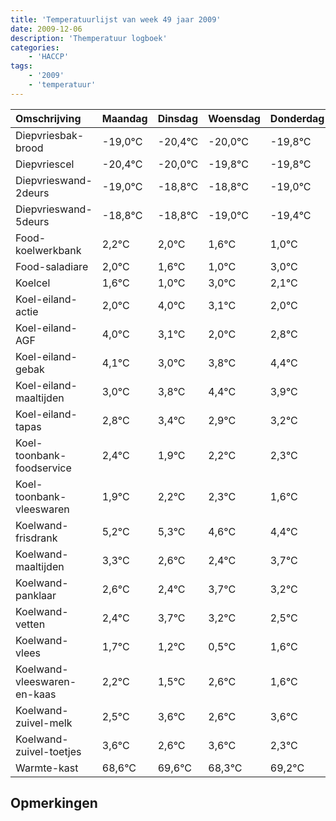 ```yaml
---
title: 'Temperatuurlijst van week 49 jaar 2009'
date: 2009-12-06
description: 'Themperatuur logboek'
categories:
    - 'HACCP'
tags:
    - '2009'
    - 'temperatuur'
---
```

|Omschrijving|Maandag|Dinsdag|Woensdag|Donderdag|Vrijdag|Zaterdag|Zondag|
|:---|:---|:---|:---|:---|:---|:---|:---|
|Diepvriesbak-brood|-19,0°C|-20,4°C|-20,0°C|-19,8°C|-19,8°C|-20,0°C|-20,4°C|
|Diepvriescel|-20,4°C|-20,0°C|-19,8°C|-19,8°C|-20,0°C|-20,4°C|-21,0°C|
|Diepvrieswand-2deurs|-19,0°C|-18,8°C|-18,8°C|-19,0°C|-19,4°C|-20,0°C|-18,0°C|
|Diepvrieswand-5deurs|-18,8°C|-18,8°C|-19,0°C|-19,4°C|-20,0°C|-18,0°C|-18,9°C|
|Food-koelwerkbank|2,2°C|2,0°C|1,6°C|1,0°C|3,0°C|2,1°C|1,0°C|
|Food-saladiare|2,0°C|1,6°C|1,0°C|3,0°C|2,1°C|1,0°C|1,8°C|
|Koelcel|1,6°C|1,0°C|3,0°C|2,1°C|1,0°C|1,8°C|2,4°C|
|Koel-eiland-actie|2,0°C|4,0°C|3,1°C|2,0°C|2,8°C|3,4°C|2,9°C|
|Koel-eiland-AGF|4,0°C|3,1°C|2,0°C|2,8°C|3,4°C|2,9°C|3,2°C|
|Koel-eiland-gebak|4,1°C|3,0°C|3,8°C|4,4°C|3,9°C|4,2°C|4,3°C|
|Koel-eiland-maaltijden|3,0°C|3,8°C|4,4°C|3,9°C|4,2°C|4,3°C|3,6°C|
|Koel-eiland-tapas|2,8°C|3,4°C|2,9°C|3,2°C|3,3°C|2,6°C|2,4°C|
|Koel-toonbank-foodservice|2,4°C|1,9°C|2,2°C|2,3°C|1,6°C|1,4°C|2,7°C|
|Koel-toonbank-vleeswaren|1,9°C|2,2°C|2,3°C|1,6°C|1,4°C|2,7°C|2,2°C|
|Koelwand-frisdrank|5,2°C|5,3°C|4,6°C|4,4°C|5,7°C|5,2°C|4,5°C|
|Koelwand-maaltijden|3,3°C|2,6°C|2,4°C|3,7°C|3,2°C|2,5°C|3,6°C|
|Koelwand-panklaar|2,6°C|2,4°C|3,7°C|3,2°C|2,5°C|3,6°C|2,6°C|
|Koelwand-vetten|2,4°C|3,7°C|3,2°C|2,5°C|3,6°C|2,6°C|3,6°C|
|Koelwand-vlees|1,7°C|1,2°C|0,5°C|1,6°C|0,6°C|1,6°C|0,3°C|
|Koelwand-vleeswaren-en-kaas|2,2°C|1,5°C|2,6°C|1,6°C|2,6°C|1,3°C|2,2°C|
|Koelwand-zuivel-melk|2,5°C|3,6°C|2,6°C|3,6°C|2,3°C|3,2°C|3,7°C|
|Koelwand-zuivel-toetjes|3,6°C|2,6°C|3,6°C|2,3°C|3,2°C|3,7°C|2,4°C|
|Warmte-kast|68,6°C|69,6°C|68,3°C|69,2°C|69,7°C|68,4°C|69,2°C|

## Opmerkingen


